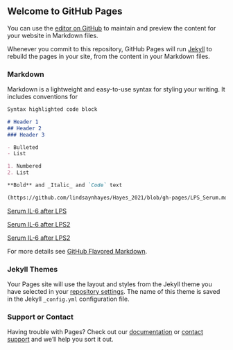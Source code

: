 ## Welcome to GitHub Pages

You can use the [editor on GitHub](https://github.com/lindsaynhayes/Hayes_2021/edit/gh-pages/index.md) to maintain and preview the content for your website in Markdown files.

Whenever you commit to this repository, GitHub Pages will run [Jekyll](https://jekyllrb.com/) to rebuild the pages in your site, from the content in your Markdown files.

### Markdown

Markdown is a lightweight and easy-to-use syntax for styling your writing. It includes conventions for

```markdown
Syntax highlighted code block

# Header 1
## Header 2
### Header 3

- Bulleted
- List

1. Numbered
2. List

**Bold** and _Italic_ and `Code` text

(https://github.com/lindsaynhayes/Hayes_2021/blob/gh-pages/LPS_Serum.md)(url) and ![Image](src)
```
[Serum IL-6 after LPS]( https://lindsaynhayes.github.io/Hayes_2021/Serum_IL6/LPS_Serum.html )

[Serum IL-6 after LPS2]( https://github.com/lindsaynhayes/Hayes_2021/gh-pages/LPS_Serum.html )

[Serum IL-6 after LPS2]( https://lindsaynhayes.github.io/Hayes_2021/gh-pages/LPS_Serum.html )


For more details see [GitHub Flavored Markdown](https://guides.github.com/features/mastering-markdown/).

### Jekyll Themes

Your Pages site will use the layout and styles from the Jekyll theme you have selected in your [repository settings](https://github.com/lindsaynhayes/Hayes_2021/settings/pages). The name of this theme is saved in the Jekyll `_config.yml` configuration file.

### Support or Contact

Having trouble with Pages? Check out our [documentation](https://docs.github.com/categories/github-pages-basics/) or [contact support](https://support.github.com/contact) and we’ll help you sort it out.
